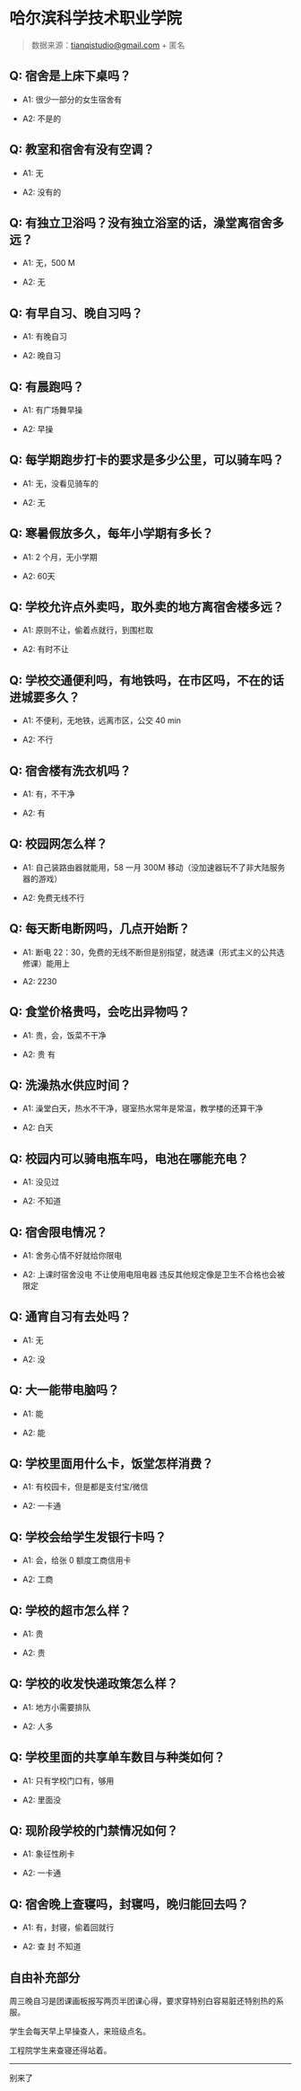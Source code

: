 # 哈尔滨科学技术职业学院

> 数据来源：tianqistudio@gmail.com + 匿名

## Q: 宿舍是上床下桌吗？

- A1: 很少一部分的女生宿舍有

- A2: 不是的

## Q: 教室和宿舍有没有空调？

- A1: 无

- A2: 没有的

## Q: 有独立卫浴吗？没有独立浴室的话，澡堂离宿舍多远？

- A1: 无，500 M

- A2: 无

## Q: 有早自习、晚自习吗？

- A1: 有晚自习

- A2: 晚自习

## Q: 有晨跑吗？

- A1: 有广场舞早操

- A2: 早操

## Q: 每学期跑步打卡的要求是多少公里，可以骑车吗？

- A1: 无，没看见骑车的

- A2: 无

## Q: 寒暑假放多久，每年小学期有多长？

- A1: 2 个月，无小学期

- A2: 60天

## Q: 学校允许点外卖吗，取外卖的地方离宿舍楼多远？

- A1: 原则不让，偷着点就行，到围栏取

- A2: 有时不让

## Q: 学校交通便利吗，有地铁吗，在市区吗，不在的话进城要多久？

- A1: 不便利，无地铁，远离市区，公交 40 min

- A2: 不行

## Q: 宿舍楼有洗衣机吗？

- A1: 有，不干净

- A2: 有

## Q: 校园网怎么样？

- A1: 自己装路由器就能用，58 一月 300M 移动（没加速器玩不了非大陆服务器的游戏）

- A2: 免费无线不行

## Q: 每天断电断网吗，几点开始断？

- A1: 断电 22：30，免费的无线不断但是别指望，就选课（形式主义的公共选修课）能用上

- A2: 2230

## Q: 食堂价格贵吗，会吃出异物吗？

- A1: 贵，会，饭菜不干净

- A2: 贵 有

## Q: 洗澡热水供应时间？

- A1: 澡堂白天，热水不干净，寝室热水常年是常温，教学楼的还算干净

- A2: 白天

## Q: 校园内可以骑电瓶车吗，电池在哪能充电？

- A1: 没见过

- A2: 不知道

## Q: 宿舍限电情况？

- A1: 舍务心情不好就给你限电

- A2: 上课时宿舍没电 不让使用电阻电器 违反其他规定像是卫生不合格也会被限定

## Q: 通宵自习有去处吗？

- A1: 无

- A2: 没

## Q: 大一能带电脑吗？

- A1: 能

- A2: 能

## Q: 学校里面用什么卡，饭堂怎样消费？

- A1: 有校园卡，但是都是支付宝/微信

- A2: 一卡通

## Q: 学校会给学生发银行卡吗？

- A1: 会，给张 0 额度工商信用卡

- A2: 工商

## Q: 学校的超市怎么样？

- A1: 贵

- A2: 贵

## Q: 学校的收发快递政策怎么样？

- A1: 地方小需要排队

- A2: 人多

## Q: 学校里面的共享单车数目与种类如何？

- A1: 只有学校门口有，够用

- A2: 里面没

## Q: 现阶段学校的门禁情况如何？

- A1: 象征性刷卡

- A2: 一卡通

## Q: 宿舍晚上查寝吗，封寝吗，晚归能回去吗？

- A1: 有，封寝，偷着回就行

- A2: 查 封 不知道

## 自由补充部分

周三晚自习是团课画板报写两页半团课心得，要求穿特别白容易脏还特别热的系服。

学生会每天早上早操查人，来班级点名。

工程院学生来查寝还得站着。

***

别来了